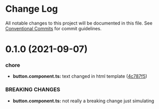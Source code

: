 # Change Log

All notable changes to this project will be documented in this file.
See [Conventional Commits](https://conventionalcommits.org) for commit guidelines.

# 0.1.0 (2021-09-07)


### chore

* **button.component.ts:** text changed in html template ([4c787f5](https://github.com/SailorIvan/semverlibs/commit/4c787f510531f4313b925668609f04164343c37f))


### BREAKING CHANGES

* **button.component.ts:** not really a breaking change just simulating
